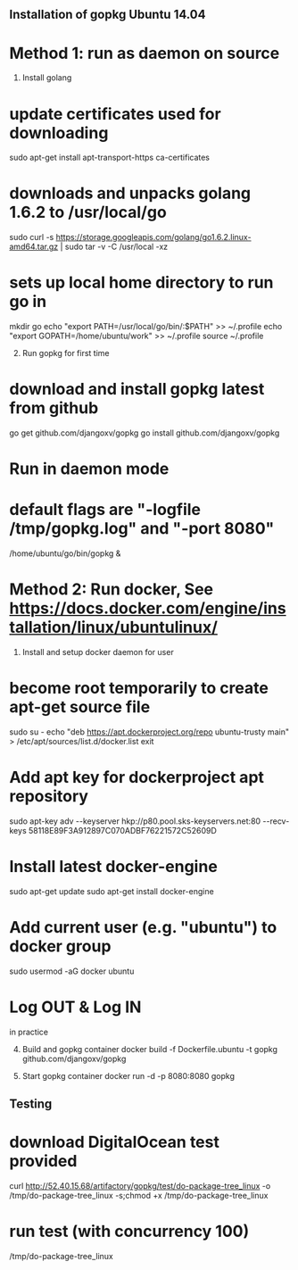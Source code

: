 ##  Installation of gopkg Ubuntu 14.04

# Method 1: run as daemon on source 

1. Install golang

# update certificates used for downloading 
  sudo apt-get install apt-transport-https ca-certificates

# downloads and unpacks golang 1.6.2 to /usr/local/go
  sudo curl -s https://storage.googleapis.com/golang/go1.6.2.linux-amd64.tar.gz | sudo tar -v -C /usr/local -xz  

# sets up local home directory to run go in
  mkdir go
  echo  "export PATH=/usr/local/go/bin/:$PATH" >> ~/.profile
  echo  "export GOPATH=/home/ubuntu/work" >> ~/.profile
  source ~/.profile

2. Run gopkg for first time

# download and install gopkg latest from github
  go get github.com/djangoxv/gopkg
  go install github.com/djangoxv/gopkg

# Run in daemon mode
# default flags are "-logfile /tmp/gopkg.log"  and "-port 8080" 
  /home/ubuntu/go/bin/gopkg &

# Method 2: Run docker, See https://docs.docker.com/engine/installation/linux/ubuntulinux/

1. Install and setup docker daemon for user

#  become root temporarily to create apt-get source file
   sudo su -
   echo "deb https://apt.dockerproject.org/repo ubuntu-trusty main" > /etc/apt/sources/list.d/docker.list
   exit 

# Add apt key for dockerproject apt repository
   sudo apt-key adv --keyserver hkp://p80.pool.sks-keyservers.net:80 --recv-keys 58118E89F3A912897C070ADBF76221572C52609D

# Install latest docker-engine
   sudo apt-get update
   sudo apt-get install docker-engine   

# Add current user (e.g. "ubuntu") to docker group
   sudo usermod -aG docker ubuntu

# Log OUT & Log IN
   in practice

4. Build and gopkg container
   docker build -f Dockerfile.ubuntu -t gopkg github.com/djangoxv/gopkg

5. Start gopkg container
   docker run -d -p 8080:8080 gopkg

## Testing

# download DigitalOcean test provided
  curl http://52.40.15.68/artifactory/gopkg/test/do-package-tree_linux -o /tmp/do-package-tree_linux -s;chmod +x /tmp/do-package-tree_linux

# run test (with concurrency 100)
   /tmp/do-package-tree_linux   
